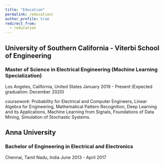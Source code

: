 ```yaml
---
title: "Education"
permalink: /education/
author_profile: true
redirect_from:
  - /education
---
```



## University of Southern California - Viterbi School of Engineering
### Master of Science in Electrical Engineering (Machine Learning Specialization)
Los Angeles, California, United States
January 2019 - Present (Expected graduation: December 2020)

_coursework:_ Probability for Electrical and Computer Engineers, Linear Algebra for Engineering, Mathematical Pattern Recognition, Deep Learning and its Applications, Machine Learning from Signals, Foundations of Data Mining, Simulation of Stochastic Systems. 

## Anna University
### Bachelor of Engineering in Electrical and Electronics
Chennai, Tamil Nadu, India
June 2013 - April 2017